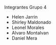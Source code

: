Integrantes Grupo 4
- Helen Jarrin
- Shirley Maldonado
- Leonel Morales
- Alvaro Montalvan
- Daniel Mera
